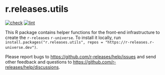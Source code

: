 # r.releases.utils

[![check](https://github.com/r-releases/r.releases.utils/actions/workflows/check.yaml/badge.svg)](https://github.com/r-releases/r.releases.utils/actions?query=workflow%3Acheck)
[![lint](https://github.com/r-releases/r.releases.utils/actions/workflows/lint.yaml/badge.svg)](https://github.com/r-releases/r.releases.utils/actions?query=workflow%3Alint)

This R package contains helper functions for the front-end infrastructure to create the `r-releases` `r-universe`. To install it locally, run `install.packages("r.releases.utils", repos = "https://r-releases.r-universe.dev")`.

Please report bugs to https://github.com/r-releases/help/issues and send other feedback and questions to https://github.com/r-releases/help/discussions. 
